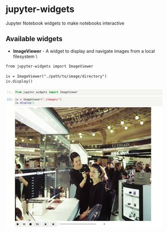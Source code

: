# jupyter-widgets
Jupyter Notebook widgets to make notebooks interactive

## Available widgets
- **ImageViewer** - A widget to display and navigate images from a local filesystem \
```
from jupyter-widgets import ImageViewer

iv = ImageViewer("./path/to/image/directory")
iv.display()
```
![demo](./resources/imageviewer.gif)
